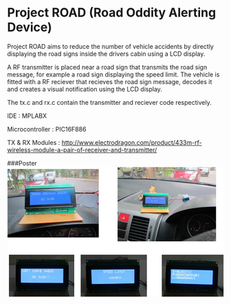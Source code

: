 # Project ROAD (Road Oddity Alerting Device)

Project ROAD aims to reduce the number of vehicle accidents by directly displaying the road signs inside the drivers cabin using a LCD display.

A RF transmitter is placed near a road sign that transmits the road sign message, for example a road sign displaying the speed limit.
The vehicle is fitted with a RF reciever that recieves the road sign message, decodes it and creates a visual notification using the LCD display.

The tx.c and rx.c contain the transmitter and reciever code respectively. 

IDE : MPLABX

Microcontroller : PIC16F886

TX & RX Modules : http://www.electrodragon.com/product/433m-rf-wireless-module-a-pair-of-receiver-and-transmitter/

###Poster
![alt tag](https://github.com/satyajeetgawas/project-road/blob/master/Poster.jpg)

